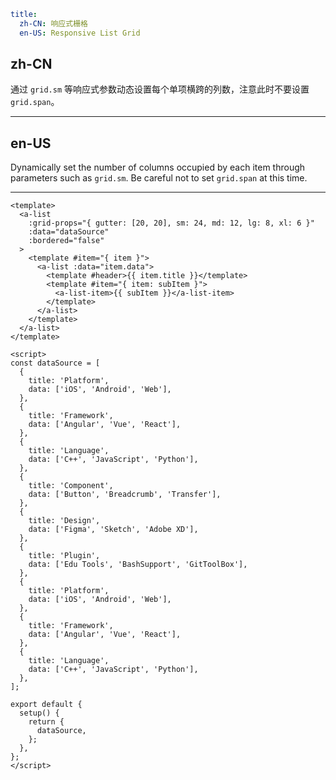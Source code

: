 ```yaml
title:
  zh-CN: 响应式栅格
  en-US: Responsive List Grid
```

## zh-CN

通过 `grid.sm` 等响应式参数动态设置每个单项横跨的列数，注意此时不要设置 `grid.span`。

---

## en-US

Dynamically set the number of columns occupied by each item through parameters such as `grid.sm`. Be careful not to set `grid.span` at this time.

---

```vue
<template>
  <a-list
    :grid-props="{ gutter: [20, 20], sm: 24, md: 12, lg: 8, xl: 6 }"
    :data="dataSource"
    :bordered="false"
  >
    <template #item="{ item }">
      <a-list :data="item.data">
        <template #header>{{ item.title }}</template>
        <template #item="{ item: subItem }">
          <a-list-item>{{ subItem }}</a-list-item>
        </template>
      </a-list>
    </template>
  </a-list>
</template>

<script>
const dataSource = [
  {
    title: 'Platform',
    data: ['iOS', 'Android', 'Web'],
  },
  {
    title: 'Framework',
    data: ['Angular', 'Vue', 'React'],
  },
  {
    title: 'Language',
    data: ['C++', 'JavaScript', 'Python'],
  },
  {
    title: 'Component',
    data: ['Button', 'Breadcrumb', 'Transfer'],
  },
  {
    title: 'Design',
    data: ['Figma', 'Sketch', 'Adobe XD'],
  },
  {
    title: 'Plugin',
    data: ['Edu Tools', 'BashSupport', 'GitToolBox'],
  },
  {
    title: 'Platform',
    data: ['iOS', 'Android', 'Web'],
  },
  {
    title: 'Framework',
    data: ['Angular', 'Vue', 'React'],
  },
  {
    title: 'Language',
    data: ['C++', 'JavaScript', 'Python'],
  },
];

export default {
  setup() {
    return {
      dataSource,
    };
  },
};
</script>
```
